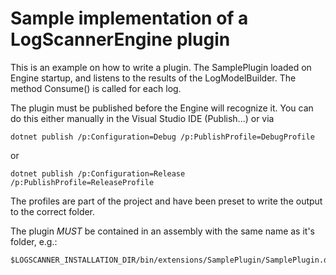 ﻿# Sample implementation of a LogScannerEngine plugin

This is an example on how to write a plugin. 
The SamplePlugin loaded on Engine startup, and listens to the results of 
the LogModelBuilder. The method Consume() is called for each log. 

The plugin must be published before the Engine will recognize it. 
You can do this either manually in the Visual Studio IDE (Publish...) or 
via 
	
	dotnet publish /p:Configuration=Debug /p:PublishProfile=DebugProfile

or

	dotnet publish /p:Configuration=Release /p:PublishProfile=ReleaseProfile

The profiles are part of the project and have been preset to write the output to the correct
folder. 

The plugin *MUST* be contained in an assembly with the same name as it's folder, e.g.:

	$LOGSCANNER_INSTALLATION_DIR/bin/extensions/SamplePlugin/SamplePlugin.dll